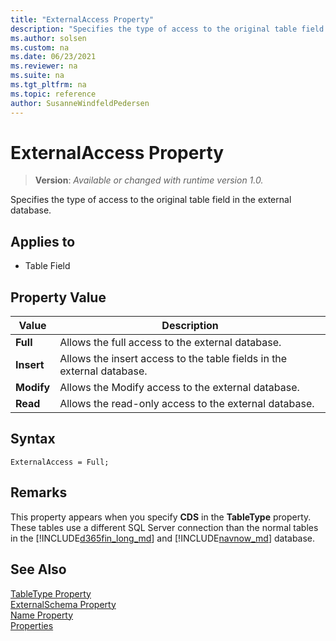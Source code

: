 ```yaml
---
title: "ExternalAccess Property"
description: "Specifies the type of access to the original table field in the external database."
ms.author: solsen
ms.custom: na
ms.date: 06/23/2021
ms.reviewer: na
ms.suite: na
ms.tgt_pltfrm: na
ms.topic: reference
author: SusanneWindfeldPedersen
---
```

[//]: # (START>DO_NOT_EDIT)
[//]: # (IMPORTANT:Do not edit any of the content between here and the END>DO_NOT_EDIT.)
[//]: # (Any modifications should be made in the .xml files in the ModernDev repo.)
# ExternalAccess Property
> **Version**: _Available or changed with runtime version 1.0._

Specifies the type of access to the original table field in the external database.

## Applies to
-   Table Field

## Property Value

|Value|Description|
|-----------|---------------------------------------|
|**Full**|Allows the full access to the external database.|
|**Insert**|Allows the insert access to the table fields in the external database.|
|**Modify**|Allows the Modify access to the external database.|
|**Read**|Allows the read-only access to the external database.|

[//]: # (IMPORTANT: END>DO_NOT_EDIT)

## Syntax

```AL
ExternalAccess = Full;
```

## Remarks

This property appears when you specify **CDS** in the **TableType** property. These tables use a different SQL Server connection than the normal tables in the [!INCLUDE[d365fin_long_md](../includes/d365fin_long_md.md)] and [!INCLUDE[navnow_md](../includes/navnow_md.md)] database.  

## See Also  

[TableType Property](devenv-tabletype-property.md)   
[ExternalSchema Property](devenv-externalschema-property.md)   
[Name Property](./devenv-properties.md)   
[Properties](devenv-properties.md)